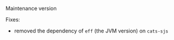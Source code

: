 Maintenance version

Fixes:
   
 * removed the dependency of `eff` (the JVM version) on `cats-sjs`
 
